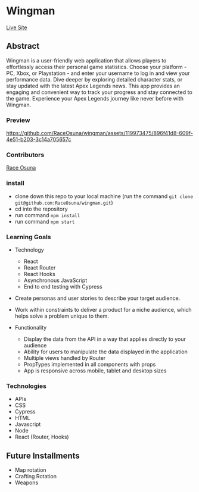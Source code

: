 # Wingman

[Live Site](https://wingman-five.vercel.app/)

## Abstract

Wingman is a user-friendly web application that allows players to effortlessly access their personal game statistics. Choose your platform - PC, Xbox, or Playstation - and enter your username to log in and view your performance data. Dive deeper by exploring detailed character stats, or stay updated with the latest Apex Legends news. This app provides an engaging and convenient way to track your progress and stay connected to the game. Experience your Apex Legends journey like never before with Wingman.

### Preview



https://github.com/RaceOsuna/wingman/assets/119973475/896f41d8-609f-4e51-b203-3c14a705657c



### Contributors

<p><a href="https://www.linkedin.com/in/race-osuna-17a827267/">Race Osuna</a>

### install

- clone down this repo to your local machine (run the command `git clone git@github.com:RaceOsuna/wingman.git`)
- cd into the repository
- run command `npm install`
- run command `npm start`

### Learning Goals

- Technology
  - React
  - React Router
  - React Hooks
  - Asynchronous JavaScript
  - End to end testing with Cypress

- Create personas and user stories to describe your target audience.

- Work within constraints to deliver a product for a niche audience, which helps solve a problem unique to them.

- Functionality
  - Display the data from the API in a way that applies directly to your audience
  - Ability for users to manipulate the data displayed in the application
  - Multiple views handled by Router
  - PropTypes implemented in all components with props
  - App is responsive across mobile, tablet and desktop sizes


### Technologies

- APIs
- CSS
- Cypress
- HTML
- Javascript
- Node
- React (Router, Hooks)

## Future Installments

- Map rotation
- Crafting Rotation
- Weapons
